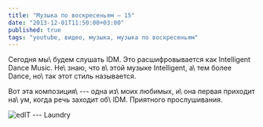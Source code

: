 ```yaml
---
title: "Музыка по воскресеньям — 15"
date: "2013-12-01T11:50:00+03:00"
published: true
tags: "youtube, видео, музыка, музыка по воскресеньям"
---
```


Сегодня мы\ будем слушать IDM. Это расшифровывается как Intelligent Dance Music. Не\ знаю, что в\ этой музыке
Intelligent, а\ тем более Dance, но\ так этот стиль называется.

Вот эта композиция\ --- одна из\ моих любимых, и\ она первая приходит на\ ум, когда речь заходит об\ IDM. Приятного
прослушивания.

![edIT --- Laundry](http://www.youtube.com/watch?v=vX3g7z5eNKs)
